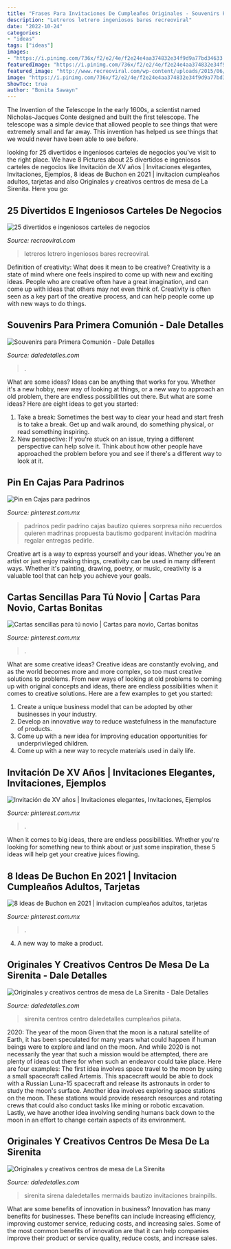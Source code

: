 ```yaml
---
title: "Frases Para Invitaciones De Cumpleaños Originales - Souvenirs Para Primera Comunión"
description: "Letreros letrero ingeniosos bares recreoviral"
date: "2022-10-24"
categories:
- "ideas"
tags: ["ideas"]
images:
- "https://i.pinimg.com/736x/f2/e2/4e/f2e24e4aa374832e34f9d9a77bd34633.jpg"
featuredImage: "https://i.pinimg.com/736x/f2/e2/4e/f2e24e4aa374832e34f9d9a77bd34633.jpg"
featured_image: "http://www.recreoviral.com/wp-content/uploads/2015/06/Anuncios-ingeniosos-para-negocios-23.jpg"
image: "https://i.pinimg.com/736x/f2/e2/4e/f2e24e4aa374832e34f9d9a77bd34633.jpg"
ShowToc: true
author: "Bonita Sawayn"
---
```



The Invention of the Telescope
In the early 1600s, a scientist named Nicholas-Jacques Conte designed and built the first telescope. The telescope was a simple device that allowed people to see things that were extremely small and far away. This invention has helped us see things that we would never have been able to see before.

	

		
looking for 25 divertidos e ingeniosos carteles de negocios you've visit to the right place. We have 8 Pictures about 25 divertidos e ingeniosos carteles de negocios like Invitación de XV años | Invitaciones elegantes, Invitaciones, Ejemplos, 8 ideas de Buchon en 2021 | invitacion cumpleaños adultos, tarjetas and also Originales y creativos centros de mesa de La Sirenita. Here you go:
		
    
## 25 Divertidos E Ingeniosos Carteles De Negocios

<img loading=lazy src="http://www.recreoviral.com/wp-content/uploads/2015/06/Anuncios-ingeniosos-para-negocios-23.jpg" onerror="this.onerror=null;this.src='https://tse1.mm.bing.net/th?id=OIP.wISlyIhrlpVdM7mLat_zSgHaFj&amp;pid=15.1';" alt="25 divertidos e ingeniosos carteles de negocios">

_Source: recreoviral.com_

>letreros letrero ingeniosos bares recreoviral. 

	

Definition of creativity: What does it mean to be creative?
Creativity is a state of mind where one feels inspired to come up with new and exciting ideas. People who are creative often have a great imagination, and can come up with ideas that others may not even think of. Creativity is often seen as a key part of the creative process, and can help people come up with new ways to do things.

    
## Souvenirs Para Primera Comunión - Dale Detalles

<img loading=lazy src="https://i0.wp.com/www.daledetalles.com/wp-content/uploads/2017/09/recuerdos-de-comunion8.jpg?resize=500%2C749" onerror="this.onerror=null;this.src='https://tse4.mm.bing.net/th?id=OIP.TO1nkBQhjfPUAn4EX95iKQHaLG&amp;pid=15.1';" alt="Souvenirs para Primera Comunión - Dale Detalles">

_Source: daledetalles.com_

>. 

	

What are some ideas?
Ideas can be anything that works for you. Whether it's a new hobby, new way of looking at things, or a new way to approach an old problem, there are endless possibilities out there. But what are some ideas? Here are eight ideas to get you started: 
1. Take a break: Sometimes the best way to clear your head and start fresh is to take a break. Get up and walk around, do something physical, or read something inspiring. 
2. New perspective: If you're stuck on an issue, trying a different perspective can help solve it. Think about how other people have approached the problem before you and see if there's a different way to look at it. 

    
## Pin En Cajas Para Padrinos

<img loading=lazy src="https://i.pinimg.com/736x/59/7c/e5/597ce5118ac53950b1151998e4f427cf.jpg" onerror="this.onerror=null;this.src='https://tse1.mm.bing.net/th?id=OIP.T3yV34SK3D36t0rZaZRzMQHaJ3&amp;pid=15.1';" alt="Pin en Cajas para padrinos">

_Source: pinterest.com.mx_

>padrinos pedir padrino cajas bautizo quieres sorpresa niño recuerdos quieren madrinas propuesta bautismo godparent invitación madrina regalar entregas pedirle. 

	

Creative art is a way to express yourself and your ideas. Whether you're an artist or just enjoy making things, creativity can be used in many different ways. Whether it's painting, drawing, poetry, or music, creativity is a valuable tool that can help you achieve your goals.

    
## Cartas Sencillas Para Tú Novio | Cartas Para Novio, Cartas Bonitas

<img loading=lazy src="https://i.pinimg.com/736x/f2/e2/4e/f2e24e4aa374832e34f9d9a77bd34633.jpg" onerror="this.onerror=null;this.src='https://tse3.mm.bing.net/th?id=OIP.kjthR1Qj4Ryrves-zNNhbAHaJ5&amp;pid=15.1';" alt="Cartas sencillas para tú novio | Cartas para novio, Cartas bonitas">

_Source: pinterest.com.mx_

>. 

	

What are some creative ideas?
Creative ideas are constantly evolving, and as the world becomes more and more complex, so too must creative solutions to problems. From new ways of looking at old problems to coming up with original concepts and ideas, there are endless possibilities when it comes to creative solutions. Here are a few examples to get you started:
1. Create a unique business model that can be adopted by other businesses in your industry.
2. Develop an innovative way to reduce wastefulness in the manufacture of products.
3. Come up with a new idea for improving education opportunities for underprivileged children.
4. Come up with a new way to recycle materials used in daily life.

    
## Invitación De XV Años | Invitaciones Elegantes, Invitaciones, Ejemplos

<img loading=lazy src="https://i.pinimg.com/736x/43/05/0c/43050cf9179c4f214cf287f5fd03e2a9.jpg" onerror="this.onerror=null;this.src='https://tse3.mm.bing.net/th?id=OIP.Qp9ZOSaPu66Ql1crmB1sfQHaNK&amp;pid=15.1';" alt="Invitación de XV años | Invitaciones elegantes, Invitaciones, Ejemplos">

_Source: pinterest.com.mx_

>. 

	

When it comes to big ideas, there are endless possibilities. Whether you're looking for something new to think about or just some inspiration, these 5 ideas will help get your creative juices flowing.

    
## 8 Ideas De Buchon En 2021 | Invitacion Cumpleaños Adultos, Tarjetas

<img loading=lazy src="https://i.pinimg.com/474x/ea/37/d4/ea37d438e469cc75a998634d7a872909.jpg" onerror="this.onerror=null;this.src='https://tse2.mm.bing.net/th?id=OIP.j7erzg2P12VZuOjhtuIgrgAAAA&amp;pid=15.1';" alt="8 ideas de Buchon en 2021 | invitacion cumpleaños adultos, tarjetas">

_Source: pinterest.com.mx_

>. 

	

4. A new way to make a product.

    
## Originales Y Creativos Centros De Mesa De La Sirenita - Dale Detalles

<img loading=lazy src="https://i1.wp.com/www.daledetalles.com/wp-content/uploads/2016/08/centro-de-mesa-sirenita9.jpg" onerror="this.onerror=null;this.src='https://tse1.mm.bing.net/th?id=OIP.y0C6BURWjkvhoG6R2O4Q1wHaQW&amp;pid=15.1';" alt="Originales y creativos centros de mesa de La Sirenita - Dale Detalles">

_Source: daledetalles.com_

>sirenita centros centro daledetalles cumpleaños piñata. 

	

2020: The year of the moon
Given that the moon is a natural satellite of Earth, it has been speculated for many years what could happen if human beings were to explore and land on the moon. And while 2020 is not necessarily the year that such a mission would be attempted, there are plenty of ideas out there for when such an endeavor could take place. Here are four examples: 
The first idea involves space travel to the moon by using a small spacecraft called Artemis. This spacecraft would be able to dock with a Russian Luna-15 spacecraft and release its astronauts in order to study the moon's surface. 
Another idea involves exploring space stations on the moon. These stations would provide research resources and rotating crews that could also conduct tasks like mining or robotic excavation. 
Lastly, we have another idea involving sending humans back down to the moon in an effort to change certain aspects of its environment.

    
## Originales Y Creativos Centros De Mesa De La Sirenita

<img loading=lazy src="http://i1.wp.com/www.daledetalles.com/wp-content/uploads/2016/08/centro-de-mesa-sirenita8.jpg?resize=498%2C885" onerror="this.onerror=null;this.src='https://tse2.mm.bing.net/th?id=OIP.0u8HLhMahdZ8XBpeEw07gQHaNK&amp;pid=15.1';" alt="Originales y creativos centros de mesa de La Sirenita">

_Source: daledetalles.com_

>sirenita sirena daledetalles mermaids bautizo invitaciones brainpills. 

	

What are some benefits of innovation in business?
Innovation has many benefits for businesses. These benefits can include increasing efficiency, improving customer service, reducing costs, and increasing sales. Some of the most common benefits of innovation are that it can help companies improve their product or service quality, reduce costs, and increase sales.

